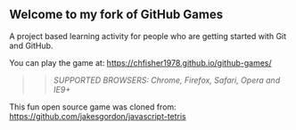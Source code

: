 ## Welcome to my fork of GitHub Games

A project based learning activity for people who are getting started with Git and GitHub.

You can play the game at: https://chfisher1978.github.io/github-games/

>> _*SUPPORTED BROWSERS*: Chrome, Firefox, Safari, Opera and IE9+_

This fun open source game was cloned from: https://github.com/jakesgordon/javascript-tetris
